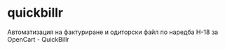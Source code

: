 # quickbillr
Автоматизация на фактуриране и одиторски файл по наредба Н-18 за OpenCart - QuickBillr

